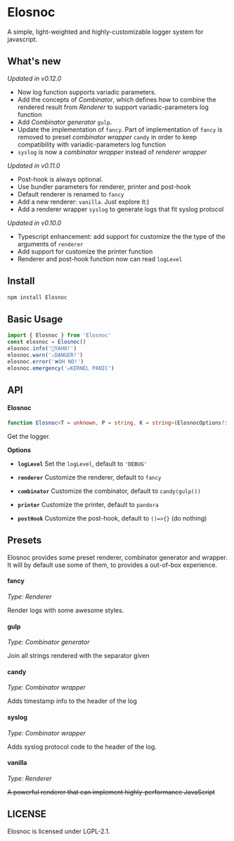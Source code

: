 # Elosnoc

A simple, light-weighted and highly-customizable logger system for javascript.

## What's new

_Updated in v0.12.0_

- Now log function supports variadic parameters.
- Add the concepts of _Combinator_, which defines how to combine the rendered result from _Renderer_ to support variadic-parameters log function
- Add _Combinator generator_ `gulp`.
- Update the implementation of `fancy`. Part of implementation of `fancy` is removed to preset _combinator wrapper_ `candy` in order to keep compatibility with variadic-parameters log function
- `syslog` is now a _combinator wrapper_ instead of _renderer wrapper_

_Updated in v0.11.0_

- Post-hook is always optional.
- Use bundler parameters for renderer, printer and post-hook
- Default renderer is renamed to `fancy`
- Add a new renderer: `vanilla`. Just explore it:)
- Add a renderer wrapper `syslog` to generate logs that fit syslog protocol

_Updated in v0.10.0_

- Typescript enhancement: add support for customize the the type of the arguments of `renderer`
- Add support for customize the printer function
- Renderer and post-hook function now can read `logLevel`

## Install

```bash
npm install Elosnoc
```

## Basic Usage

```typescript
import { Elosnoc } from 'Elosnoc'
const elosnoc = Elosnoc()
elosnoc.info('💬YAHO!')
elosnoc.warn('⚠️DANGER!')
elosnoc.error('❌OH NO!')
elosnoc.emergency('☠️KERNEL PANIC')
```

## API

#### Elosnoc

```typescript
function Elosnoc<T = unknown, P = string, K = string>(ElosnocOptions?: ElosnocOptions<T, P>): Logger
```

Get the logger.

**Options**

- **`logLevel`**
  Set the `logLevel`, default to `'DEBUG'`

- **`renderer`**
  Customize the renderer, default to `fancy`

- **`combinator`**
  Customize the combinator, default to `candy(gulp())`

- **`printer`**
  Customize the printer, default to `pandora`

- **`postHook`**
  Customize the post-hook, default to `()=>{}` (do nothing)

## Presets

Elosnoc provides some preset renderer, combinator generator and wrapper. It will by default use some of them, to provides a out-of-box experience.

#### fancy

_Type: Renderer_

Render logs with some awesome styles.

#### gulp

_Type: Combinator generator_

Join all strings rendered with the separator given

#### candy

_Type: Combinator wrapper_

Adds timestamp info to the header of the log

#### syslog

_Type: Combinator wrapper_

Adds syslog protocol code to the header of the log.

#### vanilla

_Type: Renderer_

~~A powerful renderer that can implement highly-performance JavaScript~~

## LICENSE

Elosnoc is licensed under LGPL-2.1.
